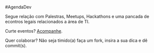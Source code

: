 #AgendaDev

Segue relação com Palestras, Meetups, Hackathons e uma pancada de econtros legais relacionados a área de TI.

Curte eventos? [Acompanhe](http://theandersonn.github.io/agenda-dev/).

Quer colaborar? Não seja tímido(a) faça um fork, insira a sua dica e dê commit(s).
